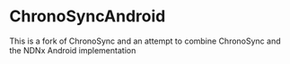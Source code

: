 ChronoSyncAndroid
==========

This is a fork of ChronoSync and an attempt to combine ChronoSync and the NDNx Android implementation
